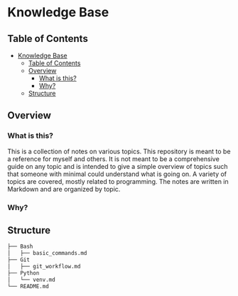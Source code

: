# Knowledge Base

## Table of Contents

- [Knowledge Base](#knowledge-base)
  - [Table of Contents](#table-of-contents)
  - [Overview](#overview)
    - [What is this?](#what-is-this)
    - [Why?](#why)
  - [Structure](#structure)

## Overview

### What is this?

This is a collection of notes on various topics. This repository is meant to be a reference for myself and others. It is not meant to be a comprehensive guide on any topic and is intended to give a simple overview of topics such that someone with minimal could understand what is going on. A variety of topics are covered, mostly related to programming. The notes are written in Markdown and are organized by topic.

### Why?

## Structure

```bash
├── Bash
│   ├── basic_commands.md
├── Git
│   ├── git_workflow.md
├── Python
│   └── venv.md
└── README.md
```
